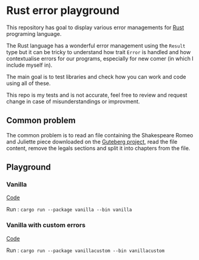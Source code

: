 # Rust error playground

This repository has goal to display various error managements 
for [Rust](https://www.rust-lang.org/) programing language.

The Rust language has a wonderful error management using the `Result` type but it can be tricky to understand how trait 
`Error` is handled and how contextualise errors for our programs, especially for new comer (in which I include myself in).

The main goal is to test libraries and check how you can work and code using all of these.

This repo is my tests and is not accurate, feel free to review and request change in case of misunderstandings or improvment.

## Common problem

The common problem is to read an file containing the Shakespeare Romeo and Juliette piece downloaded on the 
[Guteberg project](https://www.gutenberg.org/), read the file content, remove the legals sections and split it into 
chapters from the file.

## Playground

### Vanilla

[Code](vanilla)

Run : `cargo run --package vanilla --bin vanilla`

### Vanilla with custom errors

[Code](vanillacustom)

Run : `cargo run --package vanillacustom --bin vanillacustom`